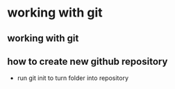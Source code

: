 # working with git

## working with git

## how to create new github repository
- run git init to turn folder into repository
